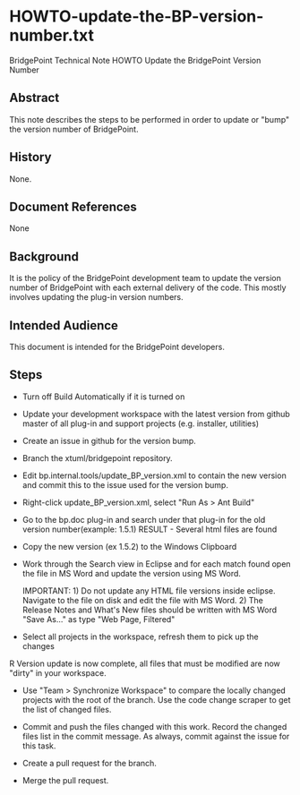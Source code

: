 # HOWTO-update-the-BP-version-number.txt


BridgePoint Technical Note
HOWTO Update the BridgePoint Version Number


Abstract
--------
This note describes the steps to be performed in order to update or "bump"
the version number of BridgePoint.

History
-------
None.

Document References
-------------------
None

Background
----------
It is the policy of the BridgePoint development team to update the version
number of BridgePoint with each external delivery of the code.  This mostly
involves updating the plug-in version numbers.

Intended Audience
-----------------
This document is intended for the BridgePoint developers.

Steps
-----

  - Turn off Build Automatically if it is turned on
  
  - Update your development workspace with the latest version from github master
   of all plug-in and support projects (e.g. installer, utilities)
   
  - Create an issue in github for the version bump.
  
  - Branch the xtuml/bridgepoint repository.

  - Edit bp.internal.tools/update_BP_version.xml to contain the new version and
   commit this to the issue used for the version bump.
  - Right-click update_BP_version.xml, select "Run As > Ant Build"

  - Go to the bp.doc plug-in and search under that plug-in for the old version 
   number(example: 1.5.1)
  RESULT - Several html files are found

  - Copy the new version (ex 1.5.2)  to the Windows Clipboard

  - Work through the Search view in Eclipse and for each match found open the 
   file in MS Word and update the version using MS Word.
   
       IMPORTANT: 
         1) Do not update any HTML file versions inside eclipse.  Navigate
            to the file on disk and edit the file with MS Word.
         2) The Release Notes and What's New files should be written with 
            MS Word "Save As..." as type "Web Page, Filtered"
                  
  - Select all projects in the workspace, refresh them to pick up the changes

  R Version update is now complete, all files that must be modified are now
   "dirty" in your workspace.   

  - Use "Team > Synchronize Workspace" to compare the locally changed projects 
   with the root of the branch.  Use the code change scraper to get the list of 
   changed files.  

  - Commit and push the files changed with this work.  Record the changed files
   list in the commit message.  As always, commit against the issue for this
   task.

  - Create a pull request for the branch.

  - Merge the pull request.


